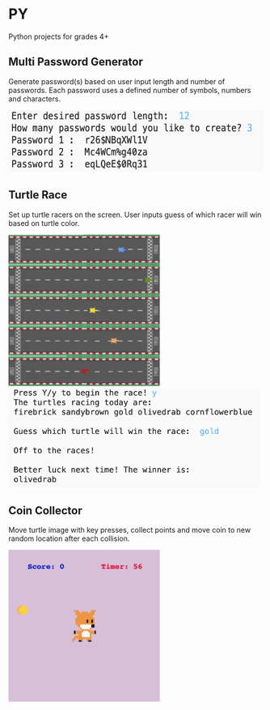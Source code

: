 # PY
Python projects for grades 4+

## Multi Password Generator
Generate password(s) based on user input length and number of passwords.
Each password uses a defined number of symbols, numbers and characters.

<img src="/MultiPasswordGenerator.png" width="574" height="123" />


## Turtle Race
Set up turtle racers on the screen. User inputs guess of which racer will win based on turtle color.

<img src="/TurtleRace.png" width="300" height="300" />
<img src="/TurtleRaceTerminal.png" width="498" height="198" />

## Coin Collector
Move turtle image with key presses, collect points and move coin to new random location after each collision.

<img src="/CoinCollector.png" width="300" height="300" />

